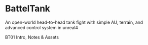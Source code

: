 # BattelTank
An open-world head-to-head tank fight with simple AU, terrain, and advanced control system in unreal4

BT01 Intro, Notes & Assets
